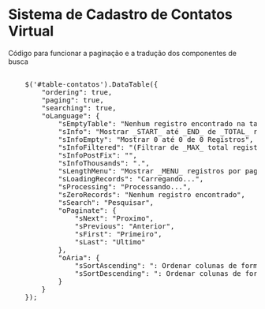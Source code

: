# Sistema de Cadastro de Contatos Virtual

Código para funcionar a paginação e a tradução dos componentes de busca

<pre>
  
    $('#table-contatos').DataTable({
        "ordering": true,
        "paging": true,
        "searching": true,
        "oLanguage": {
            "sEmptyTable": "Nenhum registro encontrado na tabela",
            "sInfo": "Mostrar _START_ at&eacute; _END_ de _TOTAL_ registros",
            "sInfoEmpty": "Mostrar 0 at&eacute; 0 de 0 Registros",
            "sInfoFiltered": "(Filtrar de _MAX_ total registros)",
            "sInfoPostFix": "",
            "sInfoThousands": ".",
            "sLengthMenu": "Mostrar _MENU_ registros por pagina",
            "sLoadingRecords": "Carregando...",
            "sProcessing": "Processando...",
            "sZeroRecords": "Nenhum registro encontrado",
            "sSearch": "Pesquisar",
            "oPaginate": {
                "sNext": "Proximo",
                "sPrevious": "Anterior",
                "sFirst": "Primeiro",
                "sLast": "Ultimo"
            },
            "oAria": {
                "sSortAscending": ": Ordenar colunas de forma ascendente",
                "sSortDescending": ": Ordenar colunas de forma descendente"
            }
        }
    });
  
</pre>

